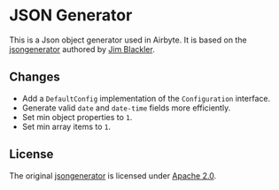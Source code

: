 # JSON Generator

This is a Json object generator used in Airbyte. It is based on the [jsongenerator](https://github.com/jimblackler/jsongenerator) authored by [Jim Blackler](https://github.com/jimblackler).

## Changes
- Add a `DefaultConfig` implementation of the `Configuration` interface.
- Generate valid `date` and `date-time` fields more efficiently.
- Set min object properties to `1`.
- Set min array items to `1`.

## License
The original [jsongenerator](https://github.com/jimblackler/jsongenerator) is licensed under [Apache 2.0](LICENSE).
